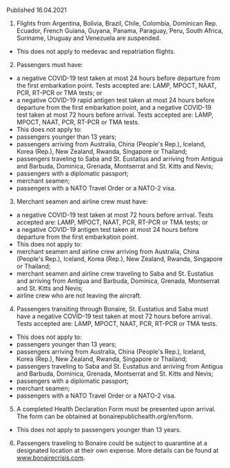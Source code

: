 Published 16.04.2021
1. Flights from Argentina, Bolivia, Brazil, Chile, Colombia, Dominican Rep. Ecuador, French Guiana, Guyana, Panama, Paraguay, Peru, South Africa, Suriname, Uruguay and Venezuela are suspended.
- This does not apply to medevac and repatriation flights. 
2. Passengers must have:
- a negative COVID-19 test taken at most 24 hours before departure from the first embarkation point. Tests accepted are: LAMP, MPOCT, NAAT, PCR, RT-PCR or TMA tests; or
- a negative COVID-19 rapid antigen test taken at most 24 hours before departure from the first embarkation point, and a negative COVID-19 test taken at most 72 hours before arrival. Tests accepted are: LAMP, MPOCT, NAAT, PCR, RT-PCR or TMA tests.
- This does not apply to:
- passengers younger than 13 years;
- passengers arriving from Australia, China (People's Rep.), Iceland, Korea (Rep.), New Zealand, Rwanda, Singapore or Thailand;
- passengers traveling to Saba and St. Eustatius and arriving from Antigua and Barbuda, Dominica, Grenada, Montserrat and St. Kitts and Nevis; 
- passengers with a diplomatic passport;
- merchant seamen;
- passengers with a NATO Travel Order or a NATO-2 visa.
3. Merchant seamen and airline crew must have:
- a negative COVID-19 test taken at most 72 hours before arrival. Tests accepted are: LAMP, MPOCT, NAAT, PCR, RT-PCR or TMA tests; or
- a negative COVID-19 antigen test taken at most 24 hours before departure from the first embarkation point. 
- This does not apply to:
- merchant seamen and airline crew arriving from Australia, China (People's Rep.), Iceland, Korea (Rep.), New Zealand, Rwanda, Singapore or Thailand;
- merchant seamen and airline crew traveling to Saba and St. Eustatius and arriving from Antigua and Barbuda, Dominica, Grenada, Montserrat and St. Kitts and Nevis;
- airline crew who are not leaving the aircraft.
4. Passengers transiting through Bonaire, St. Eustatius and Saba must have a negative COVID-19 test taken at most 72 hours before arrival. Tests accepted are: LAMP, MPOCT, NAAT, PCR, RT-PCR or TMA tests. 
- This does not apply to:
- passengers younger than 13 years;
- passengers arriving from Australia, China (People's Rep.), Iceland, Korea (Rep.), New Zealand, Rwanda, Singapore or Thailand;
- passengers traveling to Saba and St. Eustatius and arriving from Antigua and Barbuda, Dominica, Grenada, Montserrat and St. Kitts and Nevis; 
- passengers with a diplomatic passport;
- merchant seamen;
- passengers with a NATO Travel Order or a NATO-2 visa.
5. A completed Health Declaration Form must be presented upon arrival. The form can be obtained at bonairepublichealth.org/en/form. 
- This does not apply to passengers younger than 13 years. 
6. Passengers traveling to Bonaire could be subject to quarantine at a designated location at their own expense. More details can be found at <a href="http://www.bonairecrisis.com">www.bonairecrisis.com</a>. 

